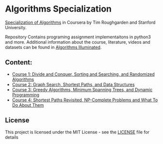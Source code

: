 # Algorithms Specialization

[Specialization of Algorithms](https://www.coursera.org/specializations/algorithms) in Coursera by Tim Roughgarden and Stanford University. 

Repository Contains programing assignment implementaitons in python3 and more. Additional information about the course, literature, videos and datasets can be found in [Algorithms Illuminated](http://www.algorithmsilluminated.org).


## Content:
- [Course 1: Divide and Conquer, Sorting and Searching, and Randomized Algorithms](tree/master/Course-1:Divide-and-Conquer)
- [Course 2: Graph Search, Shortest Paths, and Data Structures](https://github.com/karenk1010/Coursera-Algorithms-Specialization/tree/master/Course-2:Graphs)
- [Course 3: Greedy Algorithms, Minimum Spanning Trees, and Dynamic Programming](https://github.com/karenk1010/Coursera-Algorithms-Specialization/tree/master/Course-3:Greedy-Algorithms)
- [Course 4: Shortest Paths Revisited, NP-Complete Problems and What To Do About Them](https://github.com/karenk1010/Coursera-Algorithms-Specialization/tree/master/Course-4:Shortest-Path-Revisited)


## License
This project is licensed under the MIT License - see the [LICENSE](LICENSE) file for details
